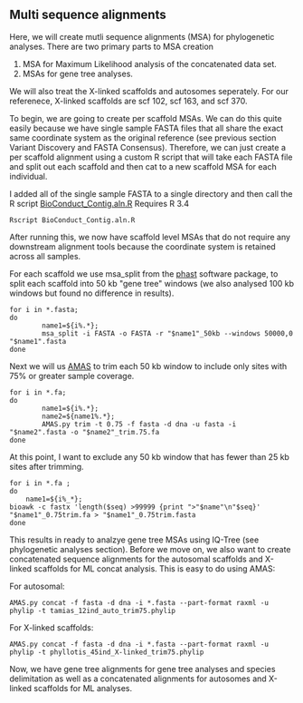 ## Multi sequence alignments 
Here, we will create mutli sequence alignments (MSA) for phylogenetic analyses. There are two primary parts to MSA creation
1) MSA for Maximum Likelihood analysis of the concatenated data set. 
2) MSAs for gene tree analyses. 

We will also treat the X-linked scaffolds and autosomes seperately. For our referenece, X-linked scaffolds are scf 102, scf 163, and scf 370.

To begin, we are going to create per scaffold MSAs. We can do this quite easily because we have single sample FASTA files that all share the exact same coordinate system as the original reference (see previous section Variant Discovery and FASTA Consensus). Therefore, we can just create a per scaffold alignment using a custom R script that will take each FASTA file and split out each scaffold and then cat to a new scaffold MSA for each individual. 

I added all of the single sample FASTA to a single directory and then call the R script [BioConduct_Contig.aln.R]()
Requires R 3.4
```
Rscript BioConduct_Contig.aln.R
```
After running this, we now have scaffold level MSAs that do not require any downstream alignment tools because the coordinate system is retained across all samples. 

For each scaffold we use msa_split from the [phast](https://academic.oup.com/bib/article/12/1/41/244593?login=true) software package, to split each scaffold into 50 kb "gene tree" windows (we also analysed 100 kb windows but found no difference in results).

```
for i in *.fasta;
do
        name1=${i%.*}; 
        msa_split -i FASTA -o FASTA -r "$name1"_50kb --windows 50000,0 "$name1".fasta
done
```
Next we will us [AMAS](https://github.com/marekborowiec/AMAS) to trim each 50 kb window to include only sites with 75% or greater sample coverage. 
```
for i in *.fa;
do
        name1=${i%.*};
        name2=${name1%.*};
        AMAS.py trim -t 0.75 -f fasta -d dna -u fasta -i "$name2".fasta -o "$name2"_trim.75.fa
done
```
At this point, I want to exclude any 50 kb window that has fewer than 25 kb sites after trimming. 
```
for i in *.fa ;
do
    name1=${i%_*};
bioawk -c fastx 'length($seq) >99999 {print ">"$name"\n"$seq}' "$name1"_0.75trim.fa > "$name1"_0.75trim.fasta
done
```

This results in ready to analzye gene tree MSAs using IQ-Tree (see phylogenetic analyses section). Before we move on, we also want to create concatenated sequence alignments for the autosomal scaffolds and X-linked scaffolds for ML concat analysis. This is easy to do using AMAS:

For autosomal:
```
AMAS.py concat -f fasta -d dna -i *.fasta --part-format raxml -u phylip -t tamias_12ind_auto_trim75.phylip
```
For X-linked scaffolds:
```
AMAS.py concat -f fasta -d dna -i *.fasta --part-format raxml -u phylip -t phyllotis_45ind_X-linked_trim75.phylip
```
Now, we have gene tree alignments for gene tree analyses and species delimitation as well as a concatenated alignments for autosomes and X-linked scaffolds for ML analyses.
